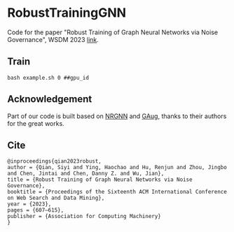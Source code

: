 # RobustTrainingGNN
Code for the paper "Robust Training of Graph Neural Networks via  Noise Governance", WSDM 2023 [link](http://dl-acm-org-s.webvpn.zju.edu.cn:8001/doi/10.1145/3539597.3570369). 

## Train
```
bash example.sh 0 ##gpu_id
```

## Acknowledgement
Part of our code is built based on [NRGNN](https://github.com/EnyanDai/NRGNN) and [GAug](https://github.com/zhao-tong/GAug), thanks to their authors for the great works.

## Cite
```
@inproceedings{qian2023robust,
author = {Qian, Siyi and Ying, Haochao and Hu, Renjun and Zhou, Jingbo and Chen, Jintai and Chen, Danny Z. and Wu, Jian},
title = {Robust Training of Graph Neural Networks via Noise Governance},
booktitle = {Proceedings of the Sixteenth ACM International Conference on Web Search and Data Mining},
year = {2023},
pages = {607–615},
publisher = {Association for Computing Machinery}
}
```


